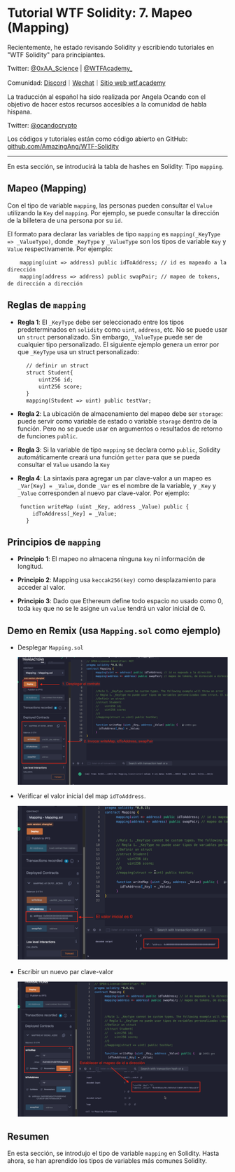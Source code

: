 # Tutorial WTF Solidity: 7. Mapeo (Mapping)

Recientemente, he estado revisando Solidity y escribiendo tutoriales en "WTF Solidity" para principiantes.

Twitter: [@0xAA_Science](https://twitter.com/0xAA_Science) | [@WTFAcademy_](https://twitter.com/WTFAcademy_)

Comunidad: [Discord](https://discord.gg/5akcruXrsk)｜[Wechat](https://docs.google.com/forms/d/e/1FAIpQLSe4KGT8Sh6sJ7hedQRuIYirOoZK_85miz3dw7vA1-YjodgJ-A/viewform?usp=sf_link)｜[Sitio web wtf.academy](https://wtf.academy)

La traducción al español ha sido realizada por Angela Ocando con el objetivo de hacer estos recursos accesibles a la comunidad de habla hispana.

Twitter: [@ocandocrypto](https://twitter.com/ocandocrypto)

Los códigos y tutoriales están como código abierto en GitHub: [github.com/AmazingAng/WTF-Solidity](https://github.com/AmazingAng/WTF-Solidity)


-----

En esta sección, se introducirá la tabla de hashes en Solidity: Tipo `mapping`.


## Mapeo (Mapping)

Con el tipo de variable `mapping`, las personas pueden consultar el `Value` utilizando la `Key` del `mapping`. Por ejemplo, se puede consultar la dirección de la billetera de una persona por su `id`.

El formato para declarar las variables de tipo `mapping` es `mapping(_KeyType => _ValueType)`, donde `_KeyType` y `_ValueType` son los tipos de variable `Key` y `Value` respectivamente. Por ejemplo:

```solidity
    mapping(uint => address) public idToAddress; // id es mapeado a la dirección
    mapping(address => address) public swapPair; // mapeo de tokens, de dirección a dirección
```

## Reglas de `mapping`

- **Regla 1**: El `_KeyType` debe ser seleccionado entre los tipos predeterminados en `solidity` como `uint`, `address`, etc. No se puede usar un `struct` personalizado. Sin embargo, `_ValueType` puede ser de cualquier tipo personalizado. El siguiente ejemplo genera un error por que `_KeyType` usa un struct personalizado:

```solidity
      // definir un struct
      struct Student{
          uint256 id;
          uint256 score;
      }
      mapping(Student => uint) public testVar;
```

- **Regla 2**: La ubicación de almacenamiento del mapeo debe ser `storage`: puede servir como variable de estado o variable `storage` dentro de la función. Pero no se puede usar en argumentos o resultados de retorno de funciones `public`.

- **Regla 3**: Si la variable de tipo `mapping` se declara como `public`, Solidity automáticamente creará una función `getter` para que se pueda consultar el `Value` usando la `Key`

- **Regla 4**: La sintaxis para agregar un par clave-valor a un mapeo es `_Var[Key] = _Value`, donde `_Var` es el nombre de la variable, y `_Key` y `_Value` corresponden al nuevo par clave-valor. Por ejemplo:

```solidity
    function writeMap (uint _Key, address _Value) public {
        idToAddress[_Key] = _Value;
      }
```

## Principios de `mapping`

- **Principio 1**: El mapeo no almacena ninguna `key` ni información de longitud.

- **Principio 2**: Mapping usa `keccak256(key)` como desplazamiento para acceder al valor.

- **Principio 3**: Dado que Ethereum define todo espacio no usado como 0, toda `key` que no se le asigne un `value` tendrá un valor inicial de 0.


## Demo en Remix (usa `Mapping.sol` como ejemplo)

- Desplegar `Mapping.sol`

    ![7-1_en](./img/7-1_es.png)

- Verificar el valor inicial del map `idToAddress`.

    ![7-2_en](./img/7-2_es.png)

- Escribir un nuevo par clave-valor

    ![7-3_en](./img/7-3_es.png)



## Resumen

En esta sección, se introdujo el tipo de variable `mapping` en Solidity. Hasta ahora, se han aprendido los tipos de variables más comunes Solidity.

